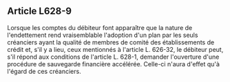 Article L628-9
----
Lorsque les comptes du débiteur font apparaître que la nature de l'endettement
rend vraisemblable l'adoption d'un plan par les seuls créanciers ayant la
qualité de membres de comité des établissements de crédit et, s'il y a lieu,
ceux mentionnés à l'article L. 626-32, le débiteur peut, s'il répond aux
conditions de l'article L. 628-1, demander l'ouverture d'une procédure de
sauvegarde financière accélérée. Celle-ci n'aura d'effet qu'à l'égard de ces
créanciers.
